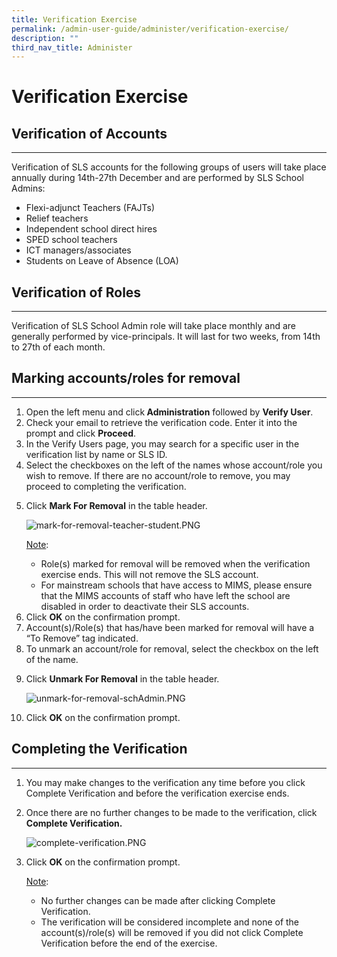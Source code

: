 ```yaml
---
title: Verification Exercise
permalink: /admin-user-guide/administer/verification-exercise/
description: ""
third_nav_title: Administer
---
```

<h1 id="verification-exercise">Verification Exercise</h1>
<h2 id="verification-of-accounts">Verification of Accounts</h2>
<hr>
<p>Verification of SLS accounts for the following groups of users will take place annually during 14th-27th December and are performed by SLS School Admins:</p>
<ul>
<li>Flexi-adjunct Teachers (FAJTs)</li>
<li>Relief teachers</li>
<li>Independent school direct hires</li>
<li>SPED school teachers</li>
<li>ICT managers/associates</li>
<li>Students on Leave of Absence (LOA)</li>
</ul>
<h2 id="verification-of-roles">Verification of Roles</h2>
<hr>
<p>Verification of SLS School Admin role will take place monthly and are generally performed by vice-principals. It will last for two weeks, from 14th to 27th of each month. </p>
<h2 id="marking-accounts-roles-for-removal">Marking accounts/roles for removal</h2>
<hr>
<ol>
<li>Open the left menu and click<strong> Administration</strong> followed by <strong>Verify User</strong>.</li>
<li>Check your email to retrieve the verification code. Enter it into the prompt and click <strong>Proceed</strong>.</li>
<li>In the Verify Users page, you may search for a specific user in the verification list by name or SLS ID.</li>
<li>Select the checkboxes on the left of the names whose account/role you wish to remove. If there are no account/role to remove, you may proceed to completing the verification.</li>
<li><p>Click <strong>Mark For Removal</strong> in the table header. </p>
<p> <img alt="mark-for-removal-teacher-student.PNG" src="https://s3-us-west-2.amazonaws.com/secure.notion-static.com/4bc8dc62-de4f-4593-99d7-be5ec62af881/mark-for-removal-teacher-student.png"></p>
	<p><u>Note</u>: </p>
<ul>
<li>Role(s) marked for removal will be removed when the verification exercise ends. This will not remove the SLS account.</li>
<li>For mainstream schools that have access to MIMS, please ensure that the MIMS accounts of staff who have left the school are disabled in order to deactivate their SLS accounts.</li>
</ul>
</li>
<li>Click <strong>OK</strong> on the confirmation prompt.</li>
<li>Account(s)/Role(s) that has/have been marked for removal will have a “To Remove” tag indicated.</li>
<li>To unmark an account/role for removal, select the checkbox on the left of the name.</li>
<li><p>Click <strong>Unmark For Removal</strong> in the table header. </p>
<p> <img alt="unmark-for-removal-schAdmin.PNG" src="https://s3-us-west-2.amazonaws.com/secure.notion-static.com/2fda33df-7857-4a35-a336-b1f7e9f555f8/unmark-for-removal-schAdmin.png"></p>
</li>
<li><p>Click <strong>OK</strong> on the confirmation prompt.</p>
</li>
</ol>
<h2 id="completing-the-verification-">Completing the Verification</h2>
<hr>
<ol>
<li>You may make changes to the verification any time before you click Complete Verification and before the verification exercise ends.</li>
<li><p>Once there are no further changes to be made to the verification, click <strong>Complete Verification.</strong></p>
<p> <img alt="complete-verification.PNG" src="https://s3-us-west-2.amazonaws.com/secure.notion-static.com/fde4c7cf-c16f-46dd-ab63-73abc8376263/complete-verification.png"></p>
</li>
<li><p>Click <strong>OK</strong> on the confirmation prompt.</p>
	<p><u>Note</u>: </p>
<ul>
<li>No further changes can be made after clicking Complete Verification.</li>
<li>The verification will be considered incomplete and none of the account(s)/role(s) will be removed if you did not click Complete Verification <em></em>before the end of the exercise.</li>
</ul>
</li>
</ol>
